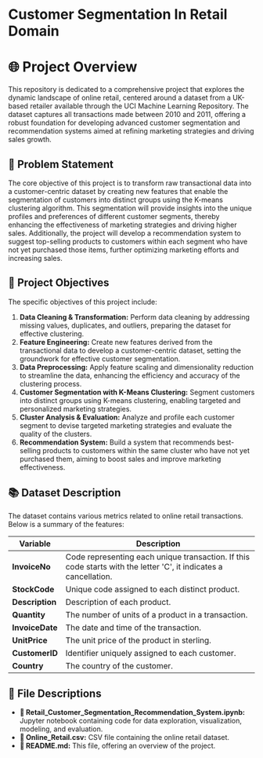 # Customer Segmentation In Retail Domain

# 🌐 Project Overview

This repository is dedicated to a comprehensive project that explores the dynamic landscape of online retail, centered around a dataset from a UK-based retailer available through the UCI Machine Learning Repository. The dataset captures all transactions made between 2010 and 2011, offering a robust foundation for developing advanced customer segmentation and recommendation systems aimed at refining marketing strategies and driving sales growth.

## 🌟 Problem Statement

The core objective of this project is to transform raw transactional data into a customer-centric dataset by creating new features that enable the segmentation of customers into distinct groups using the K-means clustering algorithm. This segmentation will provide insights into the unique profiles and preferences of different customer segments, thereby enhancing the effectiveness of marketing strategies and driving higher sales. Additionally, the project will develop a recommendation system to suggest top-selling products to customers within each segment who have not yet purchased those items, further optimizing marketing efforts and increasing sales.

## 🎯 Project Objectives

The specific objectives of this project include:

1. **Data Cleaning & Transformation:** Perform data cleaning by addressing missing values, duplicates, and outliers, preparing the dataset for effective clustering.
2. **Feature Engineering:** Create new features derived from the transactional data to develop a customer-centric dataset, setting the groundwork for effective customer segmentation.
3. **Data Preprocessing:** Apply feature scaling and dimensionality reduction to streamline the data, enhancing the efficiency and accuracy of the clustering process.
4. **Customer Segmentation with K-Means Clustering:** Segment customers into distinct groups using K-means clustering, enabling targeted and personalized marketing strategies.
5. **Cluster Analysis & Evaluation:** Analyze and profile each customer segment to devise targeted marketing strategies and evaluate the quality of the clusters.
6. **Recommendation System:** Build a system that recommends best-selling products to customers within the same cluster who have not yet purchased them, aiming to boost sales and improve marketing effectiveness.

## 📚 Dataset Description

The dataset contains various metrics related to online retail transactions. Below is a summary of the features:

| **Variable**   | **Description** |
| -------------- | --------------- |
| **InvoiceNo**  | Code representing each unique transaction. If this code starts with the letter 'C', it indicates a cancellation. |
| **StockCode**  | Unique code assigned to each distinct product. |
| **Description**| Description of each product. |
| **Quantity**   | The number of units of a product in a transaction. |
| **InvoiceDate**| The date and time of the transaction. |
| **UnitPrice**  | The unit price of the product in sterling. |
| **CustomerID** | Identifier uniquely assigned to each customer. |
| **Country**    | The country of the customer. |

## 📁 File Descriptions

- **📓 Retail_Customer_Segmentation_Recommendation_System.ipynb:** Jupyter notebook containing code for data exploration, visualization, modeling, and evaluation.
- **📁 Online_Retail.csv:** CSV file containing the online retail dataset.
- **📘 README.md:** This file, offering an overview of the project.
